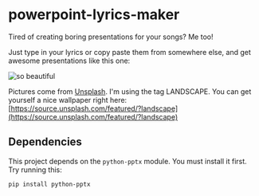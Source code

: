 # powerpoint-lyrics-maker
Tired of creating boring presentations for your songs? Me too!

Just type in your lyrics or copy paste them from somewhere else, and get awesome presentations like this one:

![so beautiful](https://i.imgur.com/FaV9Kiu.png)

Pictures come from [Unsplash](http://www.unsplash.com). I'm using the tag LANDSCAPE. You can get yourself a nice wallpaper right here: [https://source.unsplash.com/featured/?landscape](https://source.unsplash.com/featured/?landscape)

## Dependencies
This project depends on the `python-pptx` module. You must install it first. Try running this:

```
pip install python-pptx
```
